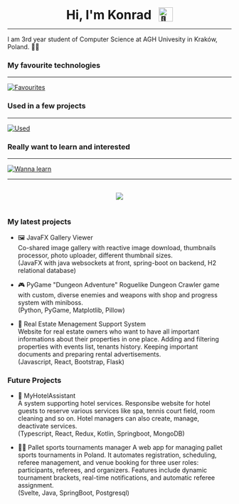 <div style="display: flex; justify-content: center; font-size: 28; font-weight: bold; gap: 16px;">
    <span>Hi, I'm Konrad</span>
    <picture>
        <source srcset="https://fonts.gstatic.com/s/e/notoemoji/latest/1f44b/512.webp" type="image/webp">
        <img src="https://fonts.gstatic.com/s/e/notoemoji/latest/1f44b/512.gif" alt="👋" width="32" height="32">
    </picture>
    <!-- https://github.com/anuraghazra/github-readme-stats -->
</div>

---

I am 3rd year student of Computer Science at AGH Univesity in Kraków, Poland. 👨‍💻

### My favourite technologies

---

[![Favourites](https://skillicons.dev/icons?i=java,kotlin,py,idea,postman)]()


### Used in a few projects

---

[![Used](https://skillicons.dev/icons?i=bash,c,js,ts,vite,bootstrap,tailwind,react,docker,github,git,bitbucket,mongodb,flask,fastapi)]()

### Really want to learn and interested

---

[![Wanna learn](https://skillicons.dev/icons?i=cs,dotnet,wasm,rust,go,crystal,ktor,blender,unreal,unity)]()

---


<div style="display: flex; justify-content: center; padding: 1rem;">
    <img src="https://github-readme-stats.vercel.app/api/top-langs/?username=konrad1203&size_weight=0.5&count_weight=0.5&layout=donut&theme=radical&hide_border=true">
    <!-- https://github.com/anuraghazra/github-readme-stats -->
</div>


### My latest projects

- 🖼️ JavaFX Gallery Viewer  
    Co-shared image gallery with reactive image download, thumbnails processor, photo uploader, different thumbnail sizes.   
    (JavaFX with java websockets at front, spring-boot on backend, H2 relational database)

- 🎮 PyGame "Dungeon Adventure" 
    Roguelike Dungeon Crawler game with custom, diverse enemies and weapons with shop and progress system with miniboss.   
    (Python, PyGame, Matplotlib, Pillow)

- 🏡 Real Estate Menagement Support System  
    Website for real estate owners who want to have all important informations about their properties in one place. Adding and filtering properties with events list, tenants history. Keeping important documents and preparing rental advertisements.  
    (Javascript, React, Bootstrap, Flask)

### Future Projects

- 🏨 MyHotelAssistant  
    A system supporting hotel services. Responsibe website for hotel guests to reserve various services like spa, tennis court field, room cleaning and so on. Hotel managers can also create, manage, deactivate services.  
    (Typescript, React, Redux, Kotlin, Springboot, MongoDB)

- 🎾🏸 Pallet sports tournaments manager
    A web app for managing pallet sports tournaments in Poland. It automates registration, scheduling, referee management, and venue booking for three user roles: participants, referees, and organizers. Features include dynamic tournament brackets, real-time notifications, and automatic referee assignment.  
    (Svelte, Java, SpringBoot, Postgresql)
